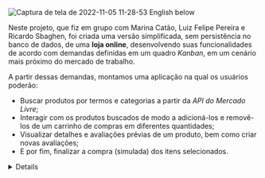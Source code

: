 ![Captura de tela de 2022-11-05 11-28-53](https://user-images.githubusercontent.com/92753791/200125202-0ae09ec4-31b0-49d5-9802-37fdbc7c25bb.png)
English below

  Neste projeto, que fiz em grupo com Marina Catão, Luiz Felipe Pereira e Ricardo Sbaghen, foi criada uma versão simplificada, sem persistência no banco de dados, de uma **loja online**, desenvolvendo suas funcionalidades de acordo com demandas definidas em um quadro _Kanban_, em um cenário mais próximo do mercado de trabalho.
  
  A partir dessas demandas, montamos uma aplicação na qual os usuários poderão:
  - Buscar produtos por termos e categorias a partir da _API do Mercado Livre_;
  - Interagir com os produtos buscados de modo a adicioná-los e removê-los de um carrinho de compras em diferentes quantidades;
  - Visualizar detalhes e avaliações prévias de um produto, bem como criar novas avaliações;
  - E por fim, finalizar a compra (simulada) dos itens selecionados.
</details>

<details>English
  In this project, which I did with Marina Catao, Luiz Felipe Pereira and Ricardo Sbaghen, we created a simplified version, without persistence in the database,of an **online store**, developing its functionalities according to requirements defined in a Kanban Board, in a situation trying to replicate the job market.
  Meeting those requirements, we put together an application in which users will be able to:
  - Search products by terms and categories through Mercado Livre's API;
  - Interact with the searched items by adding to and removing them from a shopping cart in different quantities;
  - View details and previous ratings of a product, as well as writing new reviews;
  - Conclude the (simulated) purchase of the selected items.
<details>
<details>
  <summary><strong>🛠 Testes</strong></summary><br />

  Neste projeto utilizamos a [React Testing Library (RTL)](https://testing-library.com/docs/react-testing-library/intro) para execução dos testes.
